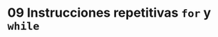 # 09 Instrucciones repetitivas `for` y `while`

<img scr="images/09-01.png">

<img scr="images/09-02.png">

<img scr="images/09-03.png">

<img scr="images/09-04.png">

<img scr="images/09-05.png">
